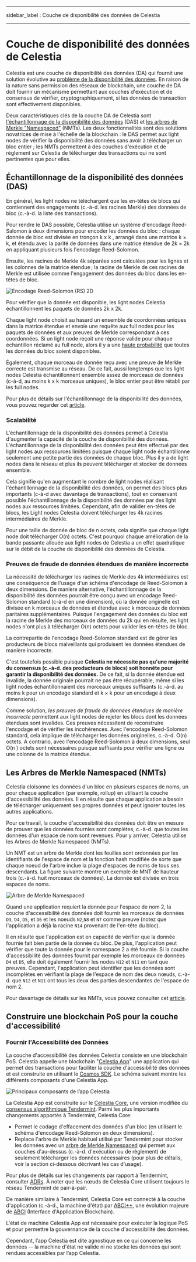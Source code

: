 - - -
sidebar_label : Couche de disponibilité des données de Celestia
- - -

# Couche de disponibilité des données de Celestia

Celestia est une couche de disponibilité des données (DA) qui fournit une solution évolutive au [problème de la disponibilité des données](https://coinmarketcap.com/alexandria/article/what-is-data-availability). En raison de la nature sans permission des réseaux de blockchain, une couche de DA doit fournir un mécanisme permettant aux couches d'exécution et de consensus de vérifier, cryptographiquement, si les données de transaction sont effectivement disponibles.

Deux caractéristiques clés de la couche DA de Celestia sont [l'échantillonnage de la disponibilité des données](https://blog.celestia.org/celestia-mvp-release-data-availability-sampling-light-clients/) (DAS) et [les arbres de Merkle "Namespaced"](https://github.com/celestiaorg/nmt) (NMTs). Les deux fonctionnalités sont des solutions novatrices de mise à l'échelle de la blockchain : le DAS permet aux light nodes de vérifier la disponibilité des données sans avoir à télécharger un bloc entier ; les NMTs permettent à des couches d'exécution et de règlement sur Celestia de télécharger des transactions qui ne sont pertinentes que pour elles.

## Échantillonnage de la disponibilité des données (DAS)

En général, les light nodes ne téléchargent que les en-têtes de blocs qui contiennent des engagements (c.-à-d. les racines Merkle) des données de bloc (c.-à-d. la liste des transactions).

Pour rendre le DAS possible, Celestia utilise un système d'encodage Reed-Salomon à deux dimensions pour encoder les données du bloc : chaque donnée de bloc est divisée en tronçon k x k , arrangé dans une matrice k × k, et étendu avec la parité de données dans une matrice étendue de 2k × 2k en appliquant plusieurs fois l'encodage Reed-Solomon.

Ensuite, les racines de Merkle 4k séparées sont calculées pour les lignes et les colonnes de la matrice étendue ; la racine de Merkle de ces racines de Merkle est utilisée comme l'engagement des données du bloc dans les en-têtes de bloc.

![Encodage Reed-Solomon (RS) 2D](/img/concepts/reed-solomon-encoding.png)

Pour vérifier que la donnée est disponible, les light nodes Celestia échantillonnent les paquets de données 2k x 2k.

Chaque light node choisit au hasard un ensemble de coordonnées uniques dans la matrice étendue et envoie une requête aux full nodes pour les paquets de données et aux preuves de Merkle correspondant à ces coordonnées. Si un light node reçoit une réponse valide pour chaque échantillon réclamé au full node, alors il y a une [haute probabilité](https://github.com/celestiaorg/celestia-node/issues/805#issuecomment-1150081075) que toutes les données du bloc soient disponibles.

Également, chaque morceau de donnée reçu avec une preuve de Merkle correcte est transmise au réseau. De ce fait, aussi longtemps que les light nodes Celestia échantillonnent ensemble assez de morceaux de données (c-à-d, au moins k x k morceaux uniques), le bloc entier peut être rétabli par les full nodes.

Pour plus de détails sur l'échantillonnage de la disponibilité des données, vous pouvez regarder cet [ article](https://arxiv.org/abs/1809.09044).

### Scalabilité

L'échantillonnage de la disponibilité des données permet à Celestia d'augmenter la capacité de la couche de disponibilité des données. L'échantillonnage de la disponibilité des données peut être effectué par des light nodes aux ressources limitées puisque chaque light node échantillonne seulement une petite partie des données de chaque bloc. Plus il y a de light nodes dans le réseau et plus ils peuvent télécharger et stocker de données ensemble.

Cela signifie qu'en augmentant le nombre de light nodes réalisant l'échantillonnage de la disponibilité des données, on permet des blocs plus importants (c-à-d avec davantage de transactions), tout en conservant possible l'échantillonnage de la disponibilité des données par des light nodes aux ressources limitées. Cependant, afin de valider en-têtes de blocs, les Light nodes Celestia doivent télécharger les 4k racines intermédiaires de Merkle.

Pour une taille de donnée de bloc de n octets, cela signifie que chaque light node doit télécharger O(n) octets. C'est pourquoi chaque amélioration de la bande passante allouée aux light nodes de Celestia a un effet quadratique sur le débit de la couche de disponibilité des données de Celestia.

### Preuves de fraude de données étendues de manière incorrecte

La nécessité de télécharger les racines de Merkle des 4k intermédiaires est une conséquence de l'usage d'un schéma d'encodage de Reed-Solomon à deux dimensions. De manière alternative, l'échantillonnage de la disponibilité des données pourrait être conçu avec un encodage Reed-Solomon standard (c-à-d en une dimension), où la donnée originelle est divisée en k morceaux de données et étendue avec k morceaux de données paritaires supplémentaires. Puisque l'engagement des données du bloc est la racine de Merkle des morceaux de données du 2k qui en résulte, les light nodes n'ont plus à télécharger O(n) octets pour valider les en-têtes de bloc.

La contrepartie de l'encodage Reed-Solomon standard est de gérer les producteurs de blocs malveillants qui produisent les données étendues de manière incorrecte.

C'est toutefois possible puisque __Celestia ne nécessite pas qu'une majorité du consensus (c.-à-d. des producteurs de blocs) soit honnête pour garantir la disponibilité des données.__ De ce fait, si la donnée étendue est invalide, la donnée originale pourrait ne pas être récupérable, même si les light nodes échantillonnaient des morceaux uniques suffisants (c.-à-d. au moins k pour un encodage standard et k × k pour un encodage à deux dimensions).

Comme solution, _les preuves de fraude de données étendues de manière incorrecte_ permettent aux light nodes de rejeter les blocs dont les données étendues sont invalides. Ces preuves nécessitent de reconstruire l'encodage et de vérifier les incohérences. Avec l'encodage Reed-Solomon standard, cela implique de télécharger les données originelles, c.-à-d. O(n) octets. A contrario, avec l'encodage Reed-Solomon à deux dimensions, seul O(n ) octets sont nécessaires puisque suffisants pour vérifier une ligne ou une colonne de la matrice étendue.

## Les Arbres de Merkle Namespaced (NMTs)

Celestia cloisonne les données d'un bloc en plusieurs espaces de noms, un pour chaque application (par exemple, rollup) en utilisant la couche d'accessibilité des données. Il en résulte que chaque application a besoin de télécharger uniquement ses propres données et peut ignorer toutes les autres applications.

Pour ce travail, la couche d'accessibilité des données doit être en mesure de prouver que les données fournies sont complètes, c.-à-d. que toutes les données d'un espace de nom sont revenues. Pour y arriver, Celestia utilise les Arbres de Merkle Namespaced (NMTs).

Un NMT est un arbre de Merkle dont les feuilles sont ordonnées par les identifiants de l'espace de nom et la fonction hash modifiée de sorte que chaque noeud de l'arbre inclue la plage d'espaces de noms de tous ses descendants. La figure suivante montre un exemple de MNT de hauteur trois (c.-à-d. huit morceaux de données). La donnée est divisée en trois espaces de noms.

![Arbre de Merkle Namespaced](/img/concepts/nmt.png)

Quand une application requiert la donnée pour l'espace de nom 2, la couche d'accessibilité des données doit fournir les morceaux de données `D3`, `D4`, `D5`, et `D6` et les noeuds `N2`,`N8` et `N7` comme preuve (notez que l'application a déjà la racine `N14` provenant de l'en-tête du bloc).

Il en résulte que l'application est en capacité de vérifier que la donnée fournie fait bien partie de la donnée du bloc. De plus, l'application peut vérifier que toute la donnée pour le namespace 2 a été fournie. Si la couche d'accessibilité des données fournit par exemple les morceaux de données `D4` et `D5`, elle doit également fournir les nodes `N12` et `N11` en tant que preuves. Cependant, l'application peut identifier que les données sont incomplètes en vérifiant la plage de l'espace de nom des deux nœuds, c.-à-d. que `N12` et `N11` ont tous les deux des parties descendantes de l'espace de nom 2.

Pour davantage de détails sur les NMTs, vous pouvez consulter cet [article](https://arxiv.org/abs/1905.09274).

## Construire une blockchain PoS pour la couche d'accessibilité

### Fournir l'Accessibilité des Données

La couche d'accessibilité des données Celestia consiste en une blockchain PoS. Celestia appelle une blockchain "[Celestia App](https://github.com/celestiaorg/celestia-app)" une application qui permet des transactions pour faciliter la couche d'accessibilité des données et est construite en utilisant le [Cosmos SDK](https://docs.cosmos.network/v0.44/). Le schéma suivant montre les différents composants d'une Celestia App.

![Principaux composants de l’app Celestia](/img/concepts/celestia-app.png)

La Celestia App est construite sur le [Celestia Core](https://github.com/celestiaorg/celestia-core), une version modifiée du [consensus algorithmique Tendermint](https://arxiv.org/abs/1807.04938). Parmi les plus importants changements apportés à Tendermint, Celestia Core:

- Permet le codage d'effacement des données d'un bloc (en utilisant le schéma d'encodage Reed-Solomon en deux dimensions).
- Replace l'arbre de Merkle habituel utilisé par Tendermint pour stocker les données avec un [arbre de Merkle Namespaced](https://github.com/celestiaorg/nmt) qui permet aux couches d'au-dessus (c.-à-d. d'exécution ou de règlement) de seulement télécharger les données nécessaires (pour plus de détails, voir la section ci-dessous décrivant les cas d'usage).

Pour plus de détails sur les changements par rapport à Tendermint, consulter [ADRs](https://github.com/celestiaorg/celestia-core/tree/v0.34.x-celestia/docs/celestia-architecture). À noter que les nœuds de Celestia Core utilisent toujours le réseau Tendermint de pair-à-pair.

De manière similaire à Tendermint, Celestia Core est connecté à la couche d'application (c.-à-d., la machine d'état) par [ABCI++](https://github.com/tendermint/tendermint/tree/master/spec/abci%2B%2B), une évolution majeure de [ABCI](https://github.com/tendermint/tendermint/tree/master/spec/abci) (Interface d'Application Blockchain).

L'état de machine Celestia App est nécessaire pour exécuter la logique PoS et pour permettre la gouvernance de la couche d'accessibilité des données.

Cependant, l’app Celestia est dite agnostique en ce qui concerne les données -- la machine d'état ne valide ni ne stocke les données qui sont rendues accessibles par l’app Celestia.
